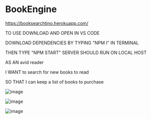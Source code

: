 # BookEngine

https://booksearchtino.herokuapp.com/

TO USE DOWNLOAD AND OPEN IN VS CODE

DOWNLOAD DEPENDENCIES BY TYPING "NPM I" IN TERMINAL

THEN TYPE "NPM START" SERVER SHOULD RUN ON LOCAL HOST

AS AN avid reader

I WANT to search for new books to read

SO THAT I can keep a list of books to purchase

![image](https://user-images.githubusercontent.com/101163927/190529560-9843f11f-4c64-487b-bbd2-ec30700213d0.png)


![image](https://user-images.githubusercontent.com/101163927/190529589-ef00ea02-7590-4c3e-b8b4-2aee64f0e3a6.png)


![image](https://user-images.githubusercontent.com/101163927/190529679-4869c0d4-b7af-4b6d-a58f-b2447d092e64.png)
